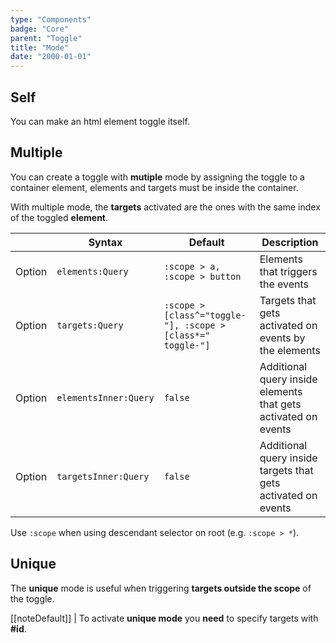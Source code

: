 ```yaml
---
type: "Components"
badge: "Core"
parent: "Toggle"
title: "Mode"
date: "2000-01-01"
---
```


## Self

You can make an html element toggle itself.

<demo>
  <demovanilla src="vanilla/components/toggle/mode-self">
  </demovanilla>
</demo>

## Multiple

You can create a toggle with **mutiple** mode by assigning the toggle to a container element, elements and targets must be inside the container.

With multiple mode, the **targets** activated are the ones with the same index of the toggled **element**.

<div class="table--scroll">

|                         | Syntax                                    | Default                       | Description                   |
| ----------------------- | ----------------------------------------- | ----------------------------- | ----------------------------- |
| Option                  | `elements:Query`                          | `:scope > a, :scope > button`        | Elements that triggers the events            |
| Option                  | `targets:Query`                           | `:scope > [class^="toggle-"], :scope > [class*=" toggle-"]`      | Targets that gets activated on events by the elements           |
| Option                  | `elementsInner:Query`                          | `false`        | Additional query inside elements that gets activated on events            |
| Option                  | `targetsInner:Query`                          | `false`        | Additional query inside targets that gets activated on events            |
</div>

Use `:scope` when using descendant selector on root (e.g. `:scope > *`).

<demo>
  <demovanilla src="vanilla/components/toggle/mode-default">
  </demovanilla>
  <demovanilla src="vanilla/components/toggle/mode-custom">
  </demovanilla>
</demo>

## Unique

The **unique** mode is useful when triggering **targets outside the scope** of the toggle.

[[noteDefault]]
| To activate **unique mode** you **need** to specify targets with **#id**.

<demo>
  <demovanilla src="vanilla/components/toggle/mode-single">
  </demovanilla>
  <demovanilla src="vanilla/components/toggle/mode-same">
  </demovanilla>
</demo>
